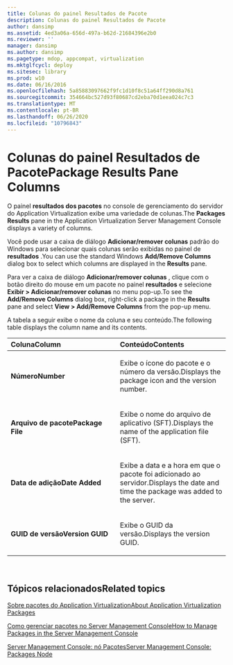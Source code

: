 ```yaml
---
title: Colunas do painel Resultados de Pacote
description: Colunas do painel Resultados de Pacote
author: dansimp
ms.assetid: 4ed3a06a-656d-497a-b62d-21684396e2b0
ms.reviewer: ''
manager: dansimp
ms.author: dansimp
ms.pagetype: mdop, appcompat, virtualization
ms.mktglfcycl: deploy
ms.sitesec: library
ms.prod: w10
ms.date: 06/16/2016
ms.openlocfilehash: 5a85883097662f9fc1d10f8c51a64ff290d8a761
ms.sourcegitcommit: 354664bc527d93f80687cd2eba70d1eea024c7c3
ms.translationtype: MT
ms.contentlocale: pt-BR
ms.lasthandoff: 06/26/2020
ms.locfileid: "10796843"
---
```

# <span data-ttu-id="2d07c-103">Colunas do painel Resultados de Pacote</span><span class="sxs-lookup"><span data-stu-id="2d07c-103">Package Results Pane Columns</span></span>


<span data-ttu-id="2d07c-104">O painel **resultados dos pacotes** no console de gerenciamento do servidor do Application Virtualization exibe uma variedade de colunas.</span><span class="sxs-lookup"><span data-stu-id="2d07c-104">The **Packages Results** pane in the Application Virtualization Server Management Console displays a variety of columns.</span></span>

<span data-ttu-id="2d07c-105">Você pode usar a caixa de diálogo **Adicionar/remover colunas** padrão do Windows para selecionar quais colunas serão exibidas no painel de **resultados** .</span><span class="sxs-lookup"><span data-stu-id="2d07c-105">You can use the standard Windows **Add/Remove Columns** dialog box to select which columns are displayed in the **Results** pane.</span></span>

<span data-ttu-id="2d07c-106">Para ver a caixa de diálogo **Adicionar/remover colunas** , clique com o botão direito do mouse em um pacote no painel **resultados** e selecione **Exibir &gt; Adicionar/remover colunas** no menu pop-up.</span><span class="sxs-lookup"><span data-stu-id="2d07c-106">To see the **Add/Remove Columns** dialog box, right-click a package in the **Results** pane and select **View &gt; Add/Remove Columns** from the pop-up menu.</span></span>

<span data-ttu-id="2d07c-107">A tabela a seguir exibe o nome da coluna e seu conteúdo.</span><span class="sxs-lookup"><span data-stu-id="2d07c-107">The following table displays the column name and its contents.</span></span>

<table>
<colgroup>
<col width="50%" />
<col width="50%" />
</colgroup>
<thead>
<tr class="header">
<th align="left"><span data-ttu-id="2d07c-108">Coluna</span><span class="sxs-lookup"><span data-stu-id="2d07c-108">Column</span></span></th>
<th align="left"><span data-ttu-id="2d07c-109">Conteúdo</span><span class="sxs-lookup"><span data-stu-id="2d07c-109">Contents</span></span></th>
</tr>
</thead>
<tbody>
<tr class="odd">
<td align="left"><p><strong><span data-ttu-id="2d07c-110">Número</span><span class="sxs-lookup"><span data-stu-id="2d07c-110">Number</span></span></strong></p></td>
<td align="left"><p><span data-ttu-id="2d07c-111">Exibe o ícone do pacote e o número da versão.</span><span class="sxs-lookup"><span data-stu-id="2d07c-111">Displays the package icon and the version number.</span></span></p></td>
</tr>
<tr class="even">
<td align="left"><p><strong><span data-ttu-id="2d07c-112">Arquivo de pacote</span><span class="sxs-lookup"><span data-stu-id="2d07c-112">Package File</span></span></strong></p></td>
<td align="left"><p><span data-ttu-id="2d07c-113">Exibe o nome do arquivo de aplicativo (SFT).</span><span class="sxs-lookup"><span data-stu-id="2d07c-113">Displays the name of the application file (SFT).</span></span></p></td>
</tr>
<tr class="odd">
<td align="left"><p><strong><span data-ttu-id="2d07c-114">Data de adição</span><span class="sxs-lookup"><span data-stu-id="2d07c-114">Date Added</span></span></strong></p></td>
<td align="left"><p><span data-ttu-id="2d07c-115">Exibe a data e a hora em que o pacote foi adicionado ao servidor.</span><span class="sxs-lookup"><span data-stu-id="2d07c-115">Displays the date and time the package was added to the server.</span></span></p></td>
</tr>
<tr class="even">
<td align="left"><p><strong><span data-ttu-id="2d07c-116">GUID de versão</span><span class="sxs-lookup"><span data-stu-id="2d07c-116">Version GUID</span></span></strong></p></td>
<td align="left"><p><span data-ttu-id="2d07c-117">Exibe o GUID da versão.</span><span class="sxs-lookup"><span data-stu-id="2d07c-117">Displays the version GUID.</span></span></p></td>
</tr>
</tbody>
</table>

 

## <span data-ttu-id="2d07c-118">Tópicos relacionados</span><span class="sxs-lookup"><span data-stu-id="2d07c-118">Related topics</span></span>


[<span data-ttu-id="2d07c-119">Sobre pacotes do Application Virtualization</span><span class="sxs-lookup"><span data-stu-id="2d07c-119">About Application Virtualization Packages</span></span>](about-application-virtualization-packages.md)

[<span data-ttu-id="2d07c-120">Como gerenciar pacotes no Server Management Console</span><span class="sxs-lookup"><span data-stu-id="2d07c-120">How to Manage Packages in the Server Management Console</span></span>](how-to-manage-packages-in-the-server-management-console.md)

[<span data-ttu-id="2d07c-121">Server Management Console: nó Pacotes</span><span class="sxs-lookup"><span data-stu-id="2d07c-121">Server Management Console: Packages Node</span></span>](server-management-console-packages-node.md)

 

 





